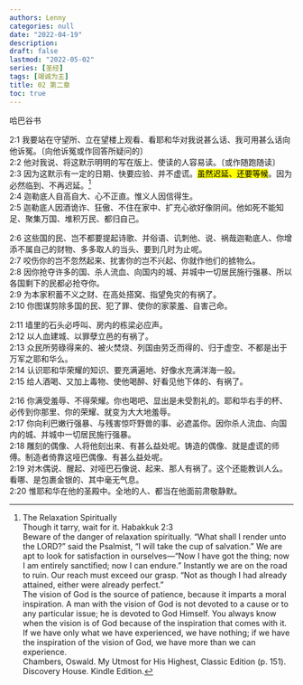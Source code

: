 ```yaml
---
authors: Lenny
categories: null
date: "2022-04-19"
description: 
draft: false
lastmod: "2022-05-02"
series: [圣经]
tags: [竭诚为主]
title: 02 第二章
toc: true
---
```

哈巴谷书
<!--more-->

2:1 我要站在守望所、立在望楼上观看、看耶和华对我说甚么话、我可用甚么话向他诉冤。〔向他诉冤或作回答所疑问的〕  
2:2 他对我说、将这默示明明的写在版上、使读的人容易读。〔或作随跑随读〕  
2:3 因为这默示有一定的日期、快要应验、并不虚谎。<mark>虽然迟延、还要等候</mark>。因为必然临到、不再迟延。[^1]  
2:4 迦勒底人自高自大、心不正直。惟义人因信得生。  
2:5 迦勒底人因酒诡诈、狂傲、不住在家中、扩充心欲好像阴间。他如死不能知足、聚集万国、堆积万民、都归自己。  

2:6 这些国的民、岂不都要提起诗歌、并俗语、讥刺他、说、祸哉迦勒底人、你增添不属自己的财物、多多取人的当头、要到几时为止呢。  
2:7 咬伤你的岂不忽然起来、扰害你的岂不兴起、你就作他们的掳物么。  
2:8 因你抢夺许多的国、杀人流血、向国内的城、并城中一切居民施行强暴、所以各国剩下的民都必抢夺你。  
2:9 为本家积蓄不义之财、在高处搭窝、指望免灾的有祸了。  
2:10 你图谋剪除多国的民、犯了罪、使你的家蒙羞、自害己命。  

2:11 墙里的石头必呼叫、房内的栋梁必应声。  
2:12 以人血建城、以罪孽立邑的有祸了。  
2:13 众民所劳碌得来的、被火焚烧、列国由劳乏而得的、归于虚空、不都是出于万军之耶和华么。  
2:14 认识耶和华荣耀的知识、要充满遍地、好像水充满洋海一般。  
2:15 给人酒喝、又加上毒物、使他喝醉、好看见他下体的、有祸了。  

2:16 你满受羞辱、不得荣耀。你也喝吧、显出是未受割礼的。耶和华右手的杯、必传到你那里、你的荣耀、就变为大大地羞辱。  
2:17 你向利巴嫩行强暴、与残害惊吓野兽的事、必遮盖你。因你杀人流血、向国内的城、并城中一切居民施行强暴。  
2:18 雕刻的偶像、人将他刻出来、有甚么益处呢。铸造的偶像、就是虚谎的师傅。制造者倚靠这哑巴偶像、有甚么益处呢。  
2:19 对木偶说、醒起、对哑巴石像说、起来、那人有祸了。这个还能教训人么。看哪、是包裹金银的、其中毫无气息。  
2:20 惟耶和华在他的圣殿中。全地的人、都当在他面前肃敬静默。  

[^1]: The Relaxation Spiritually  
Though it tarry, wait for it. Habakkuk 2:3  
Beware of the danger of relaxation spiritually.  “What shall I render unto the LORD?” said the Psalmist, “I will take the cup of salvation.” We are apt to look for satisfaction in ourselves—“Now I have got the thing; now I am entirely sanctified; now I can endure.” Instantly we are on the road to ruin. Our reach must exceed our grasp. “Not as though I had already attained, either were already perfect.”   
The vision of God is the source of patience, because it imparts a moral inspiration. A man with the vision of God is not devoted to a cause or to any particular issue; he is devoted to God Himself. You always know when the vision is of God because of the inspiration that comes with it.  
If we have only what we have experienced, we have nothing; if we have the inspiration of the vision of God, we have more than we can experience.  
Chambers, Oswald. My Utmost for His Highest, Classic Edition (p. 151). Discovery House. Kindle Edition. 

